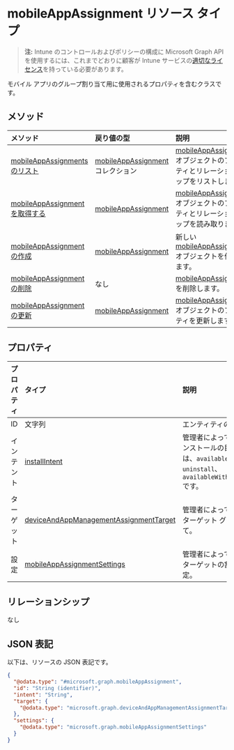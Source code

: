 # <a name="mobileappassignment-resource-type"></a>mobileAppAssignment リソース タイプ

> **注:** Intune のコントロールおよびポリシーの構成に Microsoft Graph API を使用するには、これまでどおりに顧客が Intune サービスの[適切なライセンス](https://go.microsoft.com/fwlink/?linkid=839381)を持っている必要があります。

モバイル アプリのグループ割り当て用に使用されるプロパティを含むクラスです。
## <a name="methods"></a>メソッド
|メソッド|戻り値の型|説明|
|:---|:---|:---|
|[mobileAppAssignmentsのリスト](../api/intune_apps_mobileappassignment_list.md)|[mobileAppAssignment](../resources/intune_apps_mobileappassignment.md) コレクション|[mobileAppAssignment](../resources/intune_apps_mobileappassignment.md) オブジェクトのプロパティとリレーションシップをリストします。|
|[mobileAppAssignmentを取得する](../api/intune_apps_mobileappassignment_get.md)|[mobileAppAssignment](../resources/intune_apps_mobileappassignment.md)|[mobileAppAssignment](../resources/intune_apps_mobileappassignment.md) オブジェクトのプロパティとリレーションシップを読み取ります。|
|[mobileAppAssignment の作成](../api/intune_apps_mobileappassignment_create.md)|[mobileAppAssignment](../resources/intune_apps_mobileappassignment.md)|新しい [mobileAppAssignment](../resources/intune_apps_mobileappassignment.md) オブジェクトを作成します。|
|[mobileAppAssignmentの削除](../api/intune_apps_mobileappassignment_delete.md)|なし|[mobileAppAssignment](../resources/intune_apps_mobileappassignment.md) を削除します。|
|[mobileAppAssignment の更新](../api/intune_apps_mobileappassignment_update.md)|[mobileAppAssignment](../resources/intune_apps_mobileappassignment.md)|[mobileAppAssignment](../resources/intune_apps_mobileappassignment.md) オブジェクトのプロパティを更新します。|

## <a name="properties"></a>プロパティ
|プロパティ|タイプ|説明|
|:---|:---|:---|
|ID|文字列|エンティティのキー。|
|インテント|[installIntent](../resources/intune_shared_installintent.md)|管理者によって定義されたインストールの目的。可能な値は、`available`、`required`、`uninstall`、`availableWithoutEnrollment` です。|
|ターゲット|[deviceAndAppManagementAssignmentTarget](../resources/intune_shared_deviceandappmanagementassignmenttarget.md)|管理者によって定義された、ターゲット グループの割り当て。|
|設定|[mobileAppAssignmentSettings](../resources/intune_apps_mobileappassignmentsettings.md)|管理者によって定義された、ターゲットの割り当ての設定。|

## <a name="relationships"></a>リレーションシップ
なし
## <a name="json-representation"></a>JSON 表記
以下は、リソースの JSON 表記です。
<!--{
  "blockType": "resource",
  "baseType": "microsoft.graph.entity",
  "keyProperty": "id",
  "@odata.type": "microsoft.graph.mobileAppAssignment"
}-->
``` json
{
  "@odata.type": "#microsoft.graph.mobileAppAssignment",
  "id": "String (identifier)",
  "intent": "String",
  "target": {
    "@odata.type": "microsoft.graph.deviceAndAppManagementAssignmentTarget"
  },
  "settings": {
    "@odata.type": "microsoft.graph.mobileAppAssignmentSettings"
  }
}
```








